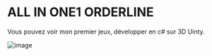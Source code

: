 

<h1> ALL IN ONE1 ORDERLINE</h1>
<p>Vous pouvez voir mon premier jeux, développer en c# sur 3D Uinty.
 
 ![image](https://user-images.githubusercontent.com/90828091/180037721-5b049926-d5d8-42dc-8fc3-786890b76e72.png)



